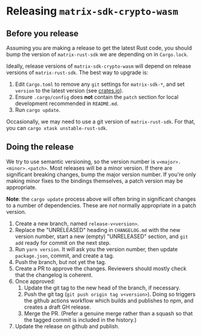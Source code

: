 # Releasing `matrix-sdk-crypto-wasm`

## Before you release

Assuming you are making a release to get the latest Rust code, you should bump
the version of `matrix-rust-sdk` we are depending on in `Cargo.lock`.

Ideally, release versions of `matrix-sdk-crypto-wasm` will depend on release
versions of `matrix-rust-sdk`. The best way to upgrade is:
 1. Edit `Cargo.toml` to remove any `git` settings for `matrix-sdk-*`, and set
    `version` to the latest version (see [crates.io](https://crates.io/crates/matrix_sdk_crypto/versions)).
 2. Ensure `.cargo/config` does **not** contain the `patch` section for local
    development recommended in `README.md`.
 3. Run `cargo update`.

Occasionally, we may need to use a git version of `matrix-rust-sdk`. For that,
you can `cargo xtask unstable-rust-sdk`.

## Doing the release

We try to use semantic versioning, so the version number is
`v<major>.<minor>.<patch>`. Most releases will be a minor version. If there are
significant breaking changes, bump the major version number. If you're only
making minor fixes to the bindings themselves, a patch version may be
appropriate.

**Note**: the `cargo update` process above will often bring in significant
changes to a number of dependencies. These are _not_ normally appropriate in a
patch version.

1. Create a new branch, named `release-v<version>`.
2. Replace the "UNRELEASED" heading in `CHANGELOG.md` with the new version
   number, start a new (empty) "UNRELEASED" section, and `git add` ready for
   commit on the next step.
3. Run `yarn version`. It will ask you the version number, then update
   `package.json`, commit, and create a tag.
4. Push the branch, but not yet the tag.
5. Create a PR to approve the changes. Reviewers should mostly check that the
   changelog is coherent.
6. Once approved:
    1. Update the git tag to the new head of the branch, if necessary.
    2. Push the git tag (`git push origin tag v<version>`). Doing so triggers
       the github actions workflow which builds and publishes to npm, and
       creates a draft GH release.
    3. Merge the PR. (Prefer a genuine merge rather than a squash so that
       the tagged commit is included in the history.)
7. Update the release on github and publish.
